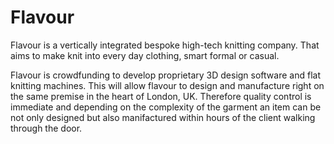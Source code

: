 # Flavour
Flavour is a vertically integrated bespoke high-tech knitting company. That aims to make knit into every day clothing, smart formal or casual.

Flavour is crowdfunding to develop proprietary 3D design software and flat knitting machines. This will allow flavour to design and manufacture right on the same premise in the heart of London, UK. Therefore quality control is immediate and depending on the complexity of the garment an item can be not only designed but also manifactured within hours of the client walking through the door. 
